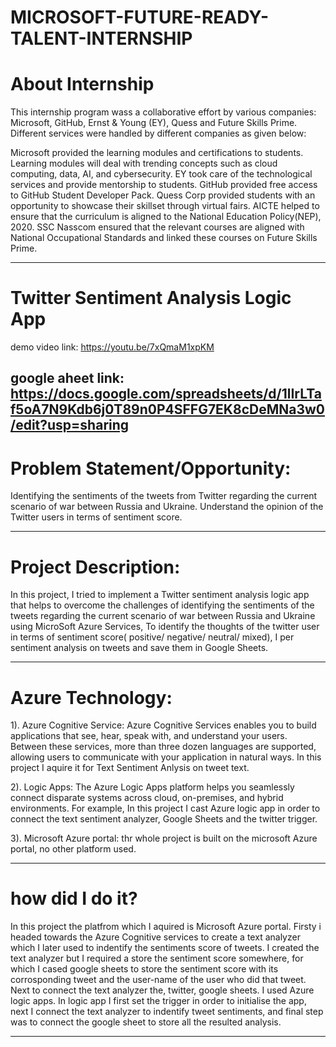# MICROSOFT-FUTURE-READY-TALENT-INTERNSHIP 

# About Internship
This internship program wass a collaborative effort by various companies: Microsoft, GitHub, Ernst & Young (EY), Quess and Future Skills Prime. Different services were handled by different companies as given below:

Microsoft provided the learning modules and certifications to students. Learning modules will deal with trending concepts such as cloud computing, data, AI, and cybersecurity.
EY took care of the technological services and provide mentorship to students.
GitHub provided free access to GitHub Student Developer Pack.
Quess Corp provided students with an opportunity to showcase their skillset through virtual fairs.
AICTE helped to ensure that the curriculum is aligned to the National Education Policy(NEP), 2020.
SSC Nasscom ensured that the relevant courses are aligned with National Occupational Standards and linked these courses on Future Skills Prime.

---------------------------------------------------------------------------------------------------------------------------------------------------------------------------------

# Twitter Sentiment Analysis Logic App

demo video link: https://youtu.be/7xQmaM1xpKM

google aheet link: https://docs.google.com/spreadsheets/d/1lIrLTaf5oA7N9Kdb6j0T89n0P4SFFG7EK8cDeMNa3w0/edit?usp=sharing
---------------------------------------------------------------------------------------------------------------------------------------------------------------------------------

# Problem Statement/Opportunity:
Identifying the sentiments of the tweets from Twitter regarding the current scenario of war between Russia and Ukraine. Understand the opinion of the Twitter users in terms of sentiment score.

---------------------------------------------------------------------------------------------------------------------------------------------------------------------------------
# Project Description:
In this project, I tried to implement a Twitter sentiment analysis logic app that helps to overcome the challenges of identifying the sentiments of the tweets regarding the current scenario of war between Russia and Ukraine using MicroSoft Azure Services, To identify the thoughts of the twitter user in terms of sentiment score( positive/ negative/ neutral/ mixed), I per sentiment analysis on tweets and save them in Google Sheets. 

---------------------------------------------------------------------------------------------------------------------------------------------------------------------------------
# Azure Technology:
1). Azure Cognitive Service:
Azure Cognitive Services enables you to build applications that see, hear, speak with, and understand your users. Between these services, more than three dozen languages are supported, allowing users to communicate with your application in natural ways. In this project I aquire it for Text Sentiment Anlysis on tweet text. 

2). Logic Apps:
The Azure Logic Apps platform helps you seamlessly connect disparate systems across cloud, on-premises, and hybrid environments. For example, In this project I cast Azure logic app in order to connect the text sentiment analyzer, Google Sheets and the twitter trigger.

3). Microsoft Azure portal:
thr whole project is built on the microsoft Azure portal, no other platform used.

---------------------------------------------------------------------------------------------------------------------------------------------------------------------------------
# how did I do it?

In this project the platfrom which I aquired is Microsoft Azure portal. Firsty i headed towards the Azure Cognitive services to create a text analyzer which I later used to indentify the sentiments score of tweets. I created the text analyzer but I required a store the sentiment score somewhere, for which I cased google sheets to store the sentiment score with its corrosponding tweet and the user-name of the user who did that tweet. Next to connect the text analyzer the, twitter, google sheets. I used Azure logic apps. In logic app I first set the trigger in order to initialise the app, next I connect the text analyzer to indentify tweet sentiments, and final step was to connect the google sheet to store all the resulted analysis.

---------------------------------------------------------------------------------------------------------------------------------------------------------------------------------

